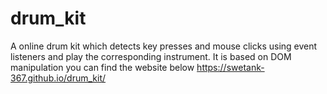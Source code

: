 # drum_kit
A online drum kit which detects key presses and mouse clicks using event listeners and play the corresponding instrument. It is based on DOM manipulation
you can find the website below 
https://swetank-367.github.io/drum_kit/
